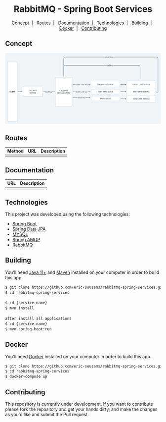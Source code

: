 <h1 align="center">
  RabbitMQ - Spring Boot Services
</h1>

<p align="center">
  <a href="#concept">Concept</a>&nbsp;&nbsp;|&nbsp;&nbsp;
  <a href="#routes">Routes</a>&nbsp;&nbsp;|&nbsp;&nbsp;
  <a href="#documentation">Documentation</a>&nbsp;&nbsp;|&nbsp;&nbsp;
  <a href="#technologies">Technologies</a>&nbsp;&nbsp;|&nbsp;&nbsp;
  <a href="#building">Building</a>&nbsp;&nbsp;|&nbsp;&nbsp;
  <a href="#docker">Docker</a>&nbsp;&nbsp;|&nbsp;&nbsp;
  <a href="#contributing">Contributing</a>
</p>


## Concept
<img src="public/1.png">


## Routes
| Method | URL | Description |
|--------|-----|-------------|
|        |     |             |


## Documentation
| URL | Description |
|-----|-------------|
|     |             |


## Technologies
This project was developed using the following technologies:
- [Spring Boot](https://spring.io/)
- [Spring Data JPA](https://spring.io/projects/spring-data-jpa)
- [MYSQL](https://www.mysql.com/)
- [Spring AMQP]()
- [RabbitMQ]()


## Building
You'll need [Java 11+](https://www.oracle.com/br/java/technologies/javase-jdk11-downloads.html) and [Maven](https://maven.apache.org/download.cgi) installed on your computer in order to build this app.
```bash
$ git clone https://github.com/eric-souzams/rabbitmq-spring-services.git
$ cd rabbitmq-spring-services

$ cd {service-name}
$ mvn install

after install all applications
$ cd {service-name}
$ mvn spring-boot:run
```


## Docker
You'll need [Docker](https://www.docker.com/) installed on your computer in order to build this app.
```bash
$ git clone https://github.com/eric-souzams/rabbitmq-spring-services.git
$ cd rabbitmq-spring-services
$ docker-compose up
```


## Contributing
This repository is currently under development. If you want to contribute please fork the repository and get your hands dirty, and make the changes as you'd like and submit the Pull request.